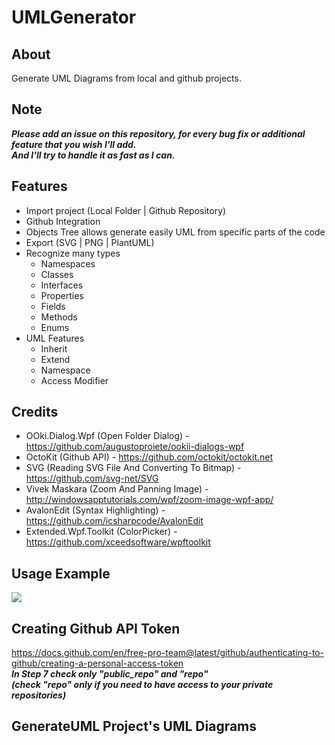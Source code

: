 

# UMLGenerator
## About
Generate UML Diagrams from local and github projects.

## Note
***Please add an issue on this repository, for every bug fix or additional feature that you wish I'll add.</br>
And I'll try to handle it as fast as I can.***

## Features
- Import project (Local Folder | Github Repository)
- Github Integration
- Objects Tree allows generate easily UML from specific parts of the code
- Export (SVG | PNG | PlantUML)
- Recognize many types
	- Namespaces
	- Classes
	- Interfaces
	- Properties
	- Fields
	- Methods
	- Enums
- UML Features
	- Inherit
	- Extend
	- Namespace
	- Access Modifier

## Credits
- OOki.Dialog.Wpf (Open Folder Dialog) - https://github.com/augustoproiete/ookii-dialogs-wpf
- OctoKit (Github API) - https://github.com/octokit/octokit.net
- SVG (Reading SVG File And Converting To Bitmap) - https://github.com/svg-net/SVG
- Vivek Maskara (Zoom And Panning Image) - http://windowsapptutorials.com/wpf/zoom-image-wpf-app/
- AvalonEdit (Syntax Highlighting) - https://github.com/icsharpcode/AvalonEdit
- Extended.Wpf.Toolkit (ColorPicker) - https://github.com/xceedsoftware/wpftoolkit

## Usage Example
![](https://user-images.githubusercontent.com/42064794/106755003-4b264b00-6636-11eb-98f5-1bc6d4722001.gif)

## Creating Github API Token
https://docs.github.com/en/free-pro-team@latest/github/authenticating-to-github/creating-a-personal-access-token
<br/>
***In Step 7 check only "public_repo" and "repo" <br/>
(check "repo" only if you need to have access to your private repositories)***
## GenerateUML Project's UML Diagrams

